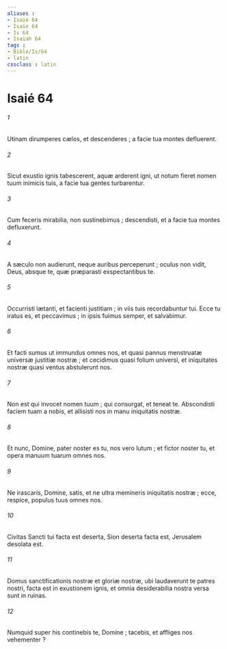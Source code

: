 ```yaml
---
aliases : 
- Isaié 64
- Isaïe 64
- Is 64
- Isaiah 64
tags : 
- Bible/Is/64
- latin
cssclass : latin
---
```


# Isaié 64

###### 1
Utinam dirumperes cælos, et descenderes ; a facie tua montes defluerent.
###### 2
Sicut exustio ignis tabescerent, aquæ arderent igni, ut notum fieret nomen tuum inimicis tuis, a facie tua gentes turbarentur.
###### 3
Cum feceris mirabilia, non sustinebimus ; descendisti, et a facie tua montes defluxerunt.
###### 4
A sæculo non audierunt, neque auribus perceperunt ; oculus non vidit, Deus, absque te, quæ præparasti exspectantibus te.
###### 5
Occurristi lætanti, et facienti justitiam ; in viis tuis recordabuntur tui. Ecce tu iratus es, et peccavimus ; in ipsis fuimus semper, et salvabimur.
###### 6
Et facti sumus ut immundus omnes nos, et quasi pannus menstruatæ universæ justitiæ nostræ ; et cecidimus quasi folium universi, et iniquitates nostræ quasi ventus abstulerunt nos.
###### 7
Non est qui invocet nomen tuum ; qui consurgat, et teneat te. Abscondisti faciem tuam a nobis, et allisisti nos in manu iniquitatis nostræ.
###### 8
Et nunc, Domine, pater noster es tu, nos vero lutum ; et fictor noster tu, et opera manuum tuarum omnes nos.
###### 9
Ne irascaris, Domine, satis, et ne ultra memineris iniquitatis nostræ ; ecce, respice, populus tuus omnes nos.
###### 10
Civitas Sancti tui facta est deserta, Sion deserta facta est, Jerusalem desolata est.
###### 11
Domus sanctificationis nostræ et gloriæ nostræ, ubi laudaverunt te patres nostri, facta est in exustionem ignis, et omnia desiderabilia nostra versa sunt in ruinas.
###### 12
Numquid super his continebis te, Domine ; tacebis, et affliges nos vehementer ?
